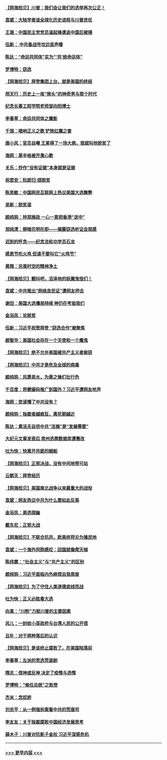 #### [【网海拾贝】川普：我们会让我们的选举再次公正！](../pages/nsc993/n12594930.md?t=12041451) 
#### [袁斌：大陆学者谈全球化历史进程与川普连任](../pages/nsc993/n12594690.md?t=12041451) 
#### [王涵：中国民主党党员温起锋遣返中国后被捕](../pages/nsc993/n12594540.md?t=12041451) 
#### [伍新： 中共备战号坟边哀声嚎](../pages/nsc993/n12593086.md?t=12041451) 
#### [陈达：“命运共同体”实为“‘共’统命运体”](../pages/nsc993/n12590865.md?t=12041451) 
#### [罗博特：窃选](../pages/nsc993/n12590619.md?t=12041451) 
#### [【网海拾贝】拜登集团上台，就是美国的终结](../pages/nsc993/n12589725.md?t=12041451) 
#### [邢天行：历史上一夜“换头”的神奇男与那个时代](../pages/nsc993/n12589424.md?t=12041451) 
#### [纪念长春工程学院老师邹向阳博士](../pages/nsc993/n12585390.md?t=12041451) 
#### [李春草：命运共同体之魔影](../pages/nsc993/n12585026.md?t=12041451) 
#### [千瑞：唱响正义之歌 铲除红魔之害](../pages/nsc993/n12585002.md?t=12041451) 
#### [唐小风：官员自嘲 王某得了一场大病，我就叫他脱贫了](../pages/nsc993/n12584981.md?t=12041451) 
#### [海网：基辛格被开激心歌](../pages/nsc993/n12584946.md?t=12041451) 
#### [关乐：炒作“没有证据”本身就是证据](../pages/nsc993/n12583146.md?t=12041451) 
#### [祝君安：阮郎归‧颂脱贫](../pages/nsc993/n12583119.md?t=12041451) 
#### [陈思敏：中国网民互联网上热议美国大选舞弊](../pages/nsc993/n12582845.md?t=12041451) 
#### [吴新：脱贫谣](../pages/nsc993/n12580839.md?t=12041451) 
#### [颜纯钩：林郑施政 一心一意把香港“送中”](../pages/nsc993/n12580805.md?t=12041451) 
#### [郑纯清：柳暗花明在即——揭露窃选听证会观感](../pages/nsc993/n12580795.md?t=12041451) 
#### [迟到的怀念——纪念法轮功学员石龙](../pages/nsc993/n12580245.md?t=12041451) 
#### [感恩节吃火鸡  但请不要叫它“火鸡节”](../pages/nsc993/n12580252.md?t=12041451) 
#### [黄翔：另类时空的精神净土](../pages/nsc993/n12578638.md?t=12041451) 
#### [【网海拾贝】颤抖吧，沼泽地的妖魔鬼怪们！](../pages/nsc993/n12578552.md?t=12041451) 
#### [袁斌：中共推出“网络良民证”遭网友抨击](../pages/nsc993/n12578511.md?t=12041451) 
#### [谢田：美国大选僵局持续 神仍在考验我们](../pages/nsc993/n12577432.md?t=12041451) 
#### [金浴凤：论脱贫](../pages/nsc993/n12576386.md?t=12041451) 
#### [伍新：习近平祝贺拜登 “窃选合作”被聚焦](../pages/nsc993/n12576358.md?t=12041451) 
#### [颜智华：美国社会存在一个天使和一个魔鬼](../pages/nsc993/n12574299.md?t=12041451) 
#### [【网海拾贝】绝不允许美国被共产主义者偷窃](../pages/nsc993/n12573396.md?t=12041451) 
#### [【网海拾贝】中共才是危及全球的病毒](../pages/nsc993/n12571204.md?t=12041451) 
#### [颜纯钩：风萧易水，为黄之锋们壮行色](../pages/nsc993/n12571487.md?t=12041451) 
#### [千百度：将健康码推广到国外？习近平遭网友呛声](../pages/nsc993/n12570808.md?t=12041451) 
#### [海网：您读懂了中共没有？](../pages/nsc993/n12570487.md?t=12041451) 
#### [颜纯钩：独裁者越疯狂，离死期越近](../pages/nsc993/n12569055.md?t=12041451) 
#### [陈达：黄洁夫自供中共“活摘”是“发展需要”](../pages/nsc993/n12568541.md?t=12041451) 
#### [大纪元文章发表后 宾州选票数据库遭篡改](../pages/nsc993/n12568105.md?t=12041451) 
#### [吐为快：快离开共匪的贼船](../pages/nsc993/n12568462.md?t=12041451) 
#### [【网海拾贝】正邪决战，没有中间地带可站](../pages/nsc993/n12568439.md?t=12041451) 
#### [云鹤天：拜登经历](../pages/nsc993/n12567294.md?t=12041451) 
#### [【网海拾贝】美国南北战争以来最重大的战役](../pages/nsc993/n12567247.md?t=12041451) 
#### [袁斌：网友热议中共为什么要如此反美](../pages/nsc993/n12567162.md?t=12041451) 
#### [金浴凤：美选探幽](../pages/nsc993/n12567147.md?t=12041451) 
#### [戴东尼：正邪大战](../pages/nsc993/n12567033.md?t=12041451) 
#### [【网海拾贝】不联合抗共，欧美终将沦为殖民地](../pages/nsc993/n12565068.md?t=12041451) 
#### [袁斌：一个海外同胞感叹：回国就像爬天梯](../pages/nsc993/n12564986.md?t=12041451) 
#### [陈纬霆：“社会主义”与“共产主义”的区别](../pages/nsc993/n12562417.md?t=12041451) 
#### [颜纯钩：习近平面临内外麻烦自我周旋](../pages/nsc993/n12563356.md?t=12041451) 
#### [【网海拾贝】为了守住人类道德底线而战](../pages/nsc993/n12562542.md?t=12041451) 
#### [吐为快：正义必胜看大选](../pages/nsc993/n12561967.md?t=12041451) 
#### [向真：“川粉”力挺川普的主要因素](../pages/nsc993/n12560774.md?t=12041451) 
#### [风儿：一封给小英政府与台湾人民的公开信](../pages/nsc993/n12560581.md?t=12041451) 
#### [吕朴：对于两种落后的认识](../pages/nsc993/n12560492.md?t=12041451) 
#### [【网海拾贝】是该终止腐败了，在美国陷落前](../pages/nsc993/n12559936.md?t=12041451) 
#### [李春草：左派的竞选荒诞剧](../pages/nsc993/n12558380.md?t=12041451) 
#### [隋志：信神或反神 决定了疫情与选情](../pages/nsc993/n12558255.md?t=12041451) 
#### [罗博特：“候任总统”之败登](../pages/nsc993/n12558189.md?t=12041451) 
#### [杰米：念奴娇](../pages/nsc993/n12558174.md?t=12041451) 
#### [刘忠平：从一例强拆案看中共的荒唐司](../pages/nsc993/n12558036.md?t=12041451) 
#### [李友友：关于独裁腐败中国经济发展思考](../pages/nsc993/n12558004.md?t=12041451) 
#### [薛木子：川普对抗影子金权 习近平深感危机](../pages/nsc993/n12557342.md?t=12041451) 

----
#### [ >>> 更早内容 <<< ](../indexes/nsc993-earlier.md)
